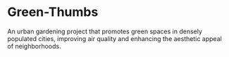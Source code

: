 # Green-Thumbs
An urban gardening project that promotes green spaces in densely populated cities, improving air quality and enhancing the aesthetic appeal of neighborhoods.
